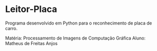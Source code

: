 # Leitor-Placa
Programa desenvolvido em Python para o reconhecimento de placa de carro.

Matéria: Processamento de Imagens de Computação Gráfica
Aluno: Matheus de Freitas Anjos
